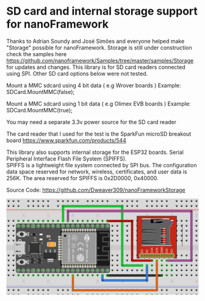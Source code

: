 ﻿# SD card and internal storage support for nanoFramework

Thanks to Adrian Soundy and José Simões and everyone helped make "Storage" possible for nanoFramework.
Storage is still under construction check the samples here https://github.com/nanoframework/Samples/tree/master/samples/Storage
for updates and changes. This library is for SD card readers connected using SPI. Other SD card options below were not tested.

Mount a MMC sdcard using 4 bit data ( e.g Wrover boards )
Example: SDCard.MountMMC(false);

 Mount a MMC sdcard using 1 bit data ( e.g Olimex EVB boards )
Example: SDCard.MountMMC(true);

You may need a separate 3.3v power source for the SD card reader 

The card reader that I used for the test is the SparkFun microSD breakout board https://www.sparkfun.com/products/544

This library also supports internal storage for the ESP32 boards. Serial Peripheral Interface Flash File System (SPIFFS).  
SPIFFS is a lightweight file system connected by SPI bus. The configuration data space reserved for network, wireless, 
certificates,  and user data is 256K. The area reserved for SPIFFS is 0x2D0000, 0x40000.

Source Code: https://github.com/Dweaver309/nanoFrameworkStorage

![ScreenShot](https://github.com/Dweaver309/nanoFrameworkStorage/blob/master/ESP32SDCard.png)


